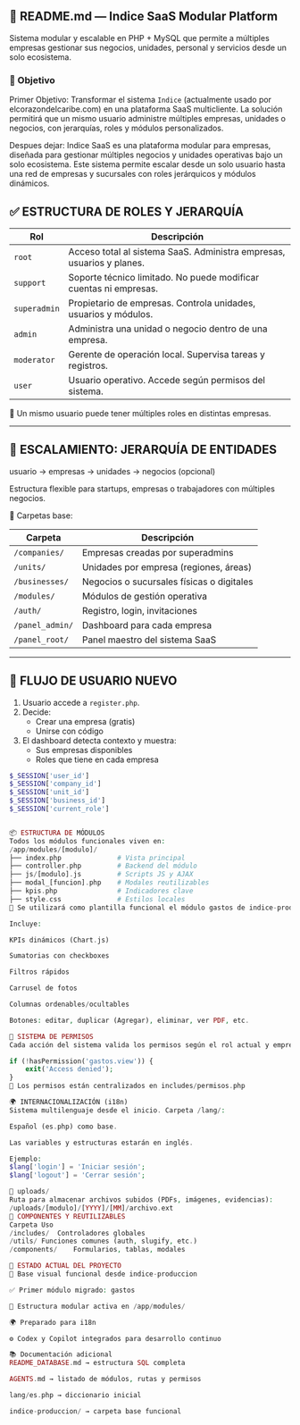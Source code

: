 ## 📘 README.md — Indice SaaS Modular Platform
Sistema modular y escalable en PHP + MySQL que permite a múltiples empresas gestionar sus negocios, unidades, personal y servicios desde un solo ecosistema.
### 🎯 Objetivo
Primer Objetivo: Transformar el sistema `Indice` (actualmente usado por elcorazondelcaribe.com) en una plataforma SaaS multicliente. La solución permitirá que un mismo usuario administre múltiples empresas, unidades o negocios, con jerarquías, roles y módulos personalizados.

Despues dejar: Indice SaaS es una plataforma modular para empresas, diseñada para gestionar múltiples negocios y unidades operativas bajo un solo ecosistema. Este sistema permite escalar desde un solo usuario hasta una red de empresas y sucursales con roles jerárquicos y módulos dinámicos.


## ✅ ESTRUCTURA DE ROLES Y JERARQUÍA

| Rol         | Descripción                                                       |
|-------------|--------------------------------------------------------------------|
| `root`       | Acceso total al sistema SaaS. Administra empresas, usuarios y planes. |
| `support`    | Soporte técnico limitado. No puede modificar cuentas ni empresas. |
| `superadmin` | Propietario de empresas. Controla unidades, usuarios y módulos.  |
| `admin`      | Administra una unidad o negocio dentro de una empresa.           |
| `moderator`  | Gerente de operación local. Supervisa tareas y registros.        |
| `user`       | Usuario operativo. Accede según permisos del sistema.            |

🔄 Un mismo usuario puede tener múltiples roles en distintas empresas.

---

## 🧱 ESCALAMIENTO: JERARQUÍA DE ENTIDADES

usuario → empresas → unidades → negocios (opcional)

Estructura flexible para startups, empresas o trabajadores con múltiples negocios.

📂 Carpetas base:

| Carpeta         | Descripción                                  |
|------------------|----------------------------------------------|
| `/companies/`     | Empresas creadas por superadmins            |
| `/units/`         | Unidades por empresa (regiones, áreas)      |
| `/businesses/`    | Negocios o sucursales físicas o digitales   |
| `/modules/`       | Módulos de gestión operativa                |
| `/auth/`          | Registro, login, invitaciones               |
| `/panel_admin/`   | Dashboard para cada empresa                 |
| `/panel_root/`    | Panel maestro del sistema SaaS              |

---


## 🚀 FLUJO DE USUARIO NUEVO

1. Usuario accede a `register.php`.
2. Decide:
   - Crear una empresa (gratis)
   - Unirse con código
3. El dashboard detecta contexto y muestra:
   - Sus empresas disponibles
   - Roles que tiene en cada empresa

```php
$_SESSION['user_id']
$_SESSION['company_id']
$_SESSION['unit_id']
$_SESSION['business_id']
$_SESSION['current_role']


📦 ESTRUCTURA DE MÓDULOS
Todos los módulos funcionales viven en:
/app/modules/[modulo]/
├── index.php              # Vista principal
├── controller.php         # Backend del módulo
├── js/[modulo].js         # Scripts JS y AJAX
├── modal_[funcion].php    # Modales reutilizables
├── kpis.php               # Indicadores clave
├── style.css              # Estilos locales
🔁 Se utilizará como plantilla funcional el módulo gastos de indice-produccion.

Incluye:

KPIs dinámicos (Chart.js)

Sumatorias con checkboxes

Filtros rápidos

Carrusel de fotos

Columnas ordenables/ocultables

Botones: editar, duplicar (Agregar), eliminar, ver PDF, etc.

🔐 SISTEMA DE PERMISOS
Cada acción del sistema valida los permisos según el rol actual y empresa activa.

if (!hasPermission('gastos.view')) {
    exit('Access denied');
}
📍 Los permisos están centralizados en includes/permisos.php

🌍 INTERNACIONALIZACIÓN (i18n)
Sistema multilenguaje desde el inicio. Carpeta /lang/:

Español (es.php) como base.

Las variables y estructuras estarán en inglés.

Ejemplo:
$lang['login'] = 'Iniciar sesión';
$lang['logout'] = 'Cerrar sesión';

📁 uploads/
Ruta para almacenar archivos subidos (PDFs, imágenes, evidencias):
/uploads/[modulo]/[YYYY]/[MM]/archivo.ext
🔧 COMPONENTES Y REUTILIZABLES
Carpeta	Uso
/includes/	Controladores globales
/utils/	Funciones comunes (auth, slugify, etc.)
/components/	Formularios, tablas, modales

🧪 ESTADO ACTUAL DEL PROYECTO
🧱 Base visual funcional desde indice-produccion

✅ Primer módulo migrado: gastos

🧪 Estructura modular activa en /app/modules/

🌍 Preparado para i18n

⚙️ Codex y Copilot integrados para desarrollo continuo

📚 Documentación adicional
README_DATABASE.md → estructura SQL completa

AGENTS.md → listado de módulos, rutas y permisos

lang/es.php → diccionario inicial

indice-produccion/ → carpeta base funcional

